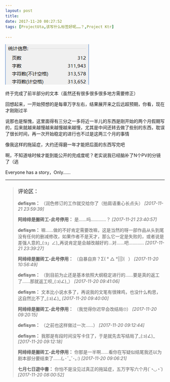 ```yaml
---
layout: post
title: 
date: 2017-11-20 00:27:52
tags: [ProjectUta,该写什么标签好呢……？,Project Ktr]

---
```

![图片](images/_Lofter/emhSNkVpRmJBejh6ajdYM1l4cEdMZkxXdFZzRTBuSHBJQkVBd1hydVJIUWNuRVNlUTVYVVFRPT0.png?=imageView&thumbnail=500x0&quality=96&stripmeta=0&type=jpg%7Cwatermark&type=2)  

终于完成了前半部分的文本（虽然还有很多很多很多地方需要修正）

回想起来，一开始预想的是每章万字左右，结果展开来之后远超预期，你看，现在才刚刚过半

说那也是惭愧，这里面得有三分之一多将近一半儿的东西是刚开始的两个月假期写的，后来就越来越慢越来越慢越来越慢，尤其是中间还转去做了些别的东西，耽误了很长时间，再一次开始稳定的进行也不过是这两三个月的事情

像我这样的拖延症，大约还得磨一年才能把后面的东西写完吧

啊，不知道啥时候才能到能公开的完成度呢？老实说我已经脑补了N个PV的分镜了（逃

Everyone has a story，Only……

---
> ### 评论区：
>**defisym：** （润色修订的工作就交给你了（拍肩语重心长点头）  *[2017-11-21 23:59:39]*
>
>**阿绯绯是搬砖工-此号停用：** 是……吗…………？  *[2017-11-21 23:40:57]*
>
>**defisym：** 嘛……做的不好肯定需要改嘛，这是当然的呀一部作品从头到尾没有任何的删减修改，如果作者不是天才，那么它一定是失败的，或者说是差强人意的_(:з」∠)_再说肯定是会越改越好的…对……吧…………  *[2017-11-21 23:39:27]*
>
>**阿绯绯是搬砖工-此号停用：** （自暴自弃？Σ( &deg; △ &deg;|||)︴）  *[2017-11-20 10:56:49]*
>
>**defisym：** （到目前为止还是基本依照大纲稳定进行的……要是真的返工了……那就返工呗_(:з)∠)_）  *[2017-11-20 09:41:06]*
>
>**defisym：** 文本比小说水多了，再说我的文笔有很辣鸡，也没什么构思，这自然比不了_(:з)∠)_  *[2017-11-20 09:40:00]*
>
>**阿绯绯是搬砖工-此号停用：** （我觉得你迟早会改结局🙄）  *[2017-11-20 09:20:15]*
>
>**defisym：** （之前也这样做过一次……）  *[2017-11-20 09:12:44]*
>
>**defisym：** 我那是有段时间没写卡住了，于是就先去写结局了_(:з)∠)_  *[2017-11-20 09:12:18]*
>
>**阿绯绯是搬砖工-此号停用：** 你那是一半啊……看你在写疑似结尾我还以为剧本部分要结束了……(｡･ˇ_ˇ･｡:)  *[2017-11-20 09:06:21]*
>
>**七月七日遊中書：** 你怕不是没见过真正的拖延症，五万字写六个月(&acute;◔◡◔`)  *[2017-11-20 08:00:52]*
>
>